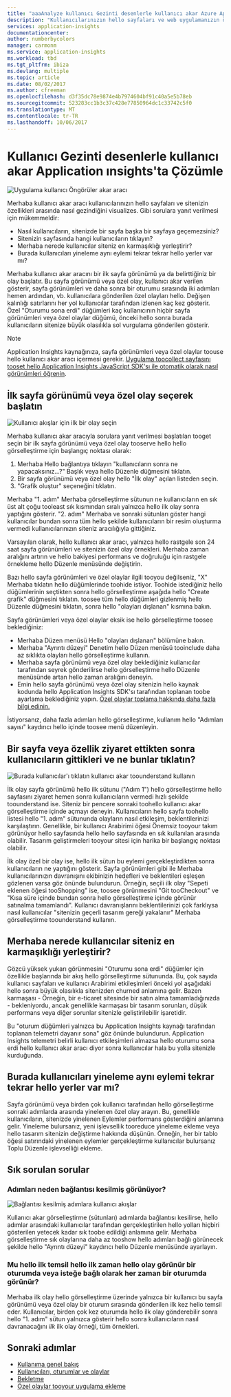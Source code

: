 ```yaml
---
title: "aaaAnalyze kullanıcı Gezinti desenlerle kullanıcı akar Azure Application ınsights'ta | Microsoft docs"
description: "Kullanıcılarınızın hello sayfaları ve web uygulamanızın özellikleri arasında nasıl gezindiğini analiz edin."
services: application-insights
documentationcenter: 
author: numberbycolors
manager: carmonm
ms.service: application-insights
ms.workload: tbd
ms.tgt_pltfrm: ibiza
ms.devlang: multiple
ms.topic: article
ms.date: 08/02/2017
ms.author: cfreeman
ms.openlocfilehash: d3f35dc78e9874e4b7974604bf91c40a5e5b78eb
ms.sourcegitcommit: 523283cc1b3c37c428e77850964dc1c33742c5f0
ms.translationtype: MT
ms.contentlocale: tr-TR
ms.lasthandoff: 10/06/2017
---
```

# <a name="analyze-user-navigation-patterns-with-user-flows-in-application-insights"></a>Kullanıcı Gezinti desenlerle kullanıcı akar Application ınsights'ta Çözümle

![Uygulama kullanıcı Öngörüler akar aracı](./media/app-insights-usage-flows/flows.png)

Merhaba kullanıcı akar aracı kullanıcılarınızın hello sayfaları ve sitenizin özellikleri arasında nasıl gezindiğini visualizes. Gibi sorulara yanıt verilmesi için mükemmeldir:
* Nasıl kullanıcıların, sitenizde bir sayfa başka bir sayfaya geçemezsiniz?
* Sitenizin sayfasında hangi kullanıcıların tıklayın?
* Merhaba nerede kullanıcılar siteniz en karmaşıklığı yerleştirir?
* Burada kullanıcıları yineleme aynı eylemi tekrar tekrar hello yerler var mı?

Merhaba kullanıcı akar aracını bir ilk sayfa görünümü ya da belirttiğiniz bir olay başlatır. Bu sayfa görünümü veya özel olay, kullanıcı akar verilen gösterir, sayfa görünümleri ve daha sonra bir oturumu sırasında iki adımları hemen ardından, vb. kullanıcılara gönderilen özel olayları hello. Değişen kalınlığı satırlarını her yol kullanıcılar tarafından izlenen kaç kez gösterir. Özel "Oturumu sona erdi" düğümleri kaç kullanıcının hiçbir sayfa görünümleri veya özel olaylar düğümü, önceki hello sonra burada kullanıcıların sitenize büyük olasılıkla sol vurgulama gönderilen gösterir.



> [!NOTE]
> Application Insights kaynağınıza, sayfa görünümleri veya özel olaylar toouse hello kullanıcı akar aracı içermesi gerekir. [Uygulama toocollect sayfasını tooset hello Application Insights JavaScript SDK'sı ile otomatik olarak nasıl görünümleri öğrenin](app-insights-javascript.md).
> 
> 

## <a name="start-by-choosing-an-initial-page-view-or-custom-event"></a>İlk sayfa görünümü veya özel olay seçerek başlatın

![Kullanıcı akışlar için ilk bir olay seçin](./media/app-insights-usage-flows/flows-initial-event.png)

Merhaba kullanıcı akar aracıyla sorulara yanıt verilmesi başlatılan tooget seçin bir ilk sayfa görünümü veya özel olay tooserve hello hello görselleştirme için başlangıç noktası olarak:
1. Merhaba Hello bağlantıya tıklayın "kullanıcıların sonra ne yapacaksınız...?" Başlık veya hello Düzenle düğmesini tıklatın. 
2. Bir sayfa görünümü veya özel olay hello "İlk olay" açılan listeden seçin.
3. "Grafik oluştur" seçeneğini tıklatın.

Merhaba "1. adım" Merhaba görselleştirme sütunun ne kullanıcıların en sık üst alt çoğu tooleast sık kısmından sıralı yalnızca hello ilk olay sonra yaptığını gösterir. "2. adım" Merhaba ve sonraki sütunları göster hangi kullanıcılar bundan sonra tüm hello şekilde kullanıcıların bir resim oluşturma vermedi kullanıcılarınızın siteniz aracılığıyla gittiğiniz.

Varsayılan olarak, hello kullanıcı akar aracı, yalnızca hello rastgele son 24 saat sayfa görünümleri ve sitenizin özel olay örnekleri. Merhaba zaman aralığını artırın ve hello bakiyesi performans ve doğruluğu için rastgele örnekleme hello Düzenle menüsünde değiştirin.

Bazı hello sayfa görünümleri ve özel olaylar ilgili tooyou değilseniz, "X" Merhaba tıklatın hello düğümlerinde toohide istiyor. Toohide istediğiniz hello düğümlerinin seçtikten sonra hello görselleştirme aşağıda hello "Create grafik" düğmesini tıklatın. toosee tüm hello düğümleri gizlenmiş hello Düzenle düğmesini tıklatın, sonra hello "olayları dışlanan" kısmına bakın.

Sayfa görünümleri veya özel olaylar eksik ise hello görselleştirme toosee beklediğiniz:
* Merhaba Düzen menüsü Hello "olayları dışlanan" bölümüne bakın.
* Merhaba "Ayrıntı düzeyi" Denetim hello Düzen menüsü tooinclude daha az sıklıkta olayları hello görselleştirme kullanın.
* Merhaba sayfa görünümü veya özel olay beklediğiniz kullanıcılar tarafından seyrek gönderilirse hello görselleştirme hello Düzenle menüsünde artan hello zaman aralığını deneyin.
* Emin hello sayfa görünümü veya özel olay sitenizin hello kaynak kodunda hello Application Insights SDK'sı tarafından toplanan toobe ayarlama beklediğiniz yapın. [Özel olaylar toplama hakkında daha fazla bilgi edinin.](app-insights-api-custom-events-metrics.md)

İstiyorsanız, daha fazla adımları hello görselleştirme, kullanım hello "Adımları sayısı" kaydırıcı hello içinde toosee menü düzenleyin.

## <a name="after-visiting-a-page-or-feature-where-do-users-go-and-what-do-they-click"></a>Bir sayfa veya özellik ziyaret ettikten sonra kullanıcıların gittikleri ve ne bunlar tıklatın?

![Burada kullanıcılar'ı tıklatın kullanıcı akar toounderstand kullanın](./media/app-insights-usage-flows/flows-one-step.png)

İlk olay sayfa görünümü hello ilk sütunu ("Adım 1") hello görselleştirme hello sayfasını ziyaret hemen sonra kullanıcıların vermedi hızlı şekilde toounderstand ise. Siteniz bir pencere sonraki toohello kullanıcı akar görselleştirme içinde açmayı deneyin. Kullanıcıların hello sayfa toohello listesi hello "1. adım" sütununda olayların nasıl etkileşim, beklentilerinizi karşılaştırın. Genellikle, bir kullanıcı Arabirimi öğesi Önemsiz tooyour takım görünüyor hello sayfasında hello hello sayfasında en sık kullanılan arasında olabilir. Tasarım geliştirmeleri tooyour sitesi için harika bir başlangıç noktası olabilir.

İlk olay özel bir olay ise, hello ilk sütun bu eylemi gerçekleştirdikten sonra kullanıcıların ne yaptığını gösterir. Sayfa görünümleri gibi ile Merhaba kullanıcılarınızın davranışını ekibinizin hedefleri ve beklentileri eşleşen gözlenen varsa göz önünde bulundurun. Örneğin, seçili ilk olay "Sepeti eklenen öğesi tooShopping" ise, toosee görünmesini "Git tooCheckout" ve "Kısa süre içinde bundan sonra hello görselleştirme içinde görünür satınalma tamamlandı". Kullanıcı davranışlarını beklentilerinizi çok farklıysa nasıl kullanıcılar "sitenizin geçerli tasarım gereği yakalanır" Merhaba görselleştirme toounderstand kullanın.

## <a name="where-are-hello-places-that-users-churn-most-from-your-site"></a>Merhaba nerede kullanıcılar siteniz en karmaşıklığı yerleştirir?

Gözcü yüksek yukarı görünmesini "Oturumu sona erdi" düğümler için özellikle başlarında bir akış hello görselleştirme sütununda. Bu, çok sayıda kullanıcı sayfaları ve kullanıcı Arabirimi etkileşimleri önceki yol aşağıdaki hello sonra büyük olasılıkla sitenizden churned anlamına gelir. Bazen karmaşası - Örneğin, bir e-ticaret sitesinde bir satın alma tamamladığınızda - bekleniyordu, ancak genellikle karmaşası bir tasarım sorunları, düşük performans veya diğer sorunlar sitenizle geliştirilebilir işaretidir.

Bu "oturum düğümleri yalnızca bu Application Insights kaynağı tarafından toplanan telemetri dayanır sona" göz önünde bulundurun. Application Insights telemetri belirli kullanıcı etkileşimleri almazsa hello oturumu sona erdi hello kullanıcı akar aracı diyor sonra kullanıcılar hala bu yolla sitenizle kurduğunda.

## <a name="are-there-places-where-users-repeat-hello-same-action-over-and-over"></a>Burada kullanıcıları yineleme aynı eylemi tekrar tekrar hello yerler var mı?

Sayfa görünümü veya birden çok kullanıcı tarafından hello görselleştirme sonraki adımlarda arasında yinelenen özel olay arayın. Bu, genellikle kullanıcıların, sitenizde yinelenen Eylemler performans gösterdiğini anlamına gelir. Yineleme bulursanız, yeni işlevsellik tooreduce yineleme ekleme veya hello tasarım sitenizin değiştirme hakkında düşünün. Örneğin, her bir tablo öğesi satırındaki yinelenen eylemler gerçekleştirme kullanıcılar bulursanız Toplu Düzenle işlevselliği ekleme.

## <a name="common-questions"></a>Sık sorulan sorular

### <a name="why-do-steps-appear-disconnected"></a>Adımları neden bağlantısı kesilmiş görünüyor?

![Bağlantısı kesilmiş adımlara kullanıcı akışlar](./media/app-insights-usage-flows/flows-disconnected.png)

Kullanıcı akar görselleştirme (sütunları) adımlarda bağlantısı kesilirse, hello adımlar arasındaki kullanıcılar tarafından gerçekleştirilen hello yolları hiçbiri gösterilen yetecek kadar sık toobe edildiği anlamına gelir. Merhaba görselleştirme sık olaylarına daha az tooshow hello adımları bağlı görünecek şekilde hello "Ayrıntı düzeyi" kaydırıcı hello Düzenle menüsünde ayarlayın.

### <a name="does-hello-initial-event-represent-hello-first-time-hello-event-appears-in-a-session-or-any-time-it-appears-in-a-session"></a>Mu hello ilk temsil hello ilk zaman hello olay görünür bir oturumda veya isteğe bağlı olarak her zaman bir oturumda görünür?

Merhaba ilk olay hello görselleştirme üzerinde yalnızca bir kullanıcı bu sayfa görünümü veya özel olay bir oturum sırasında gönderilen ilk kez hello temsil eder. Kullanıcılar, birden çok kez oturumda hello ilk olay gönderebilir sonra hello "1. adım" sütun yalnızca gösterir hello sonra kullanıcıların nasıl davranacağını *ilk* ilk olay örneği, tüm örnekleri.

## <a name="next-steps"></a>Sonraki adımlar

* [Kullanıma genel bakış](app-insights-usage-overview.md)
* [Kullanıcıları, oturumlar ve olaylar](app-insights-usage-segmentation.md)
* [Bekletme](app-insights-usage-retention.md)
* [Özel olaylar tooyour uygulama ekleme](app-insights-api-custom-events-metrics.md)
